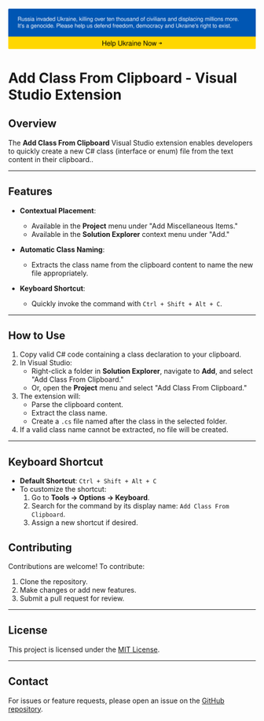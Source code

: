 [![Stand With Ukraine](https://raw.githubusercontent.com/vshymanskyy/StandWithUkraine/main/banner2-direct.svg)](https://stand-with-ukraine.pp.ua)

# Add Class From Clipboard - Visual Studio Extension

## Overview

The **Add Class From Clipboard** Visual Studio extension enables developers to quickly create a new C# class (interface or enum) file from the text content in their clipboard..

---

## Features

- **Contextual Placement**:
  - Available in the **Project** menu under "Add Miscellaneous Items."
  - Available in the **Solution Explorer** context menu under "Add."

- **Automatic Class Naming**:
  - Extracts the class name from the clipboard content to name the new file appropriately.

- **Keyboard Shortcut**:
  - Quickly invoke the command with `Ctrl + Shift + Alt + C`.

---

## How to Use

1. Copy valid C# code containing a class declaration to your clipboard.
2. In Visual Studio:
   - Right-click a folder in **Solution Explorer**, navigate to **Add**, and select "Add Class From Clipboard."
   - Or, open the **Project** menu and select "Add Class From Clipboard."
3. The extension will:
   - Parse the clipboard content.
   - Extract the class name.
   - Create a `.cs` file named after the class in the selected folder.
4. If a valid class name cannot be extracted, no file will be created.

---

## Keyboard Shortcut

- **Default Shortcut**: `Ctrl + Shift + Alt + C`
- To customize the shortcut:
  1. Go to **Tools -> Options -> Keyboard**.
  2. Search for the command by its display name: `Add Class From Clipboard`.
  3. Assign a new shortcut if desired.

## Contributing

Contributions are welcome! To contribute:
1. Clone the repository.
2. Make changes or add new features.
3. Submit a pull request for review.

---

## License

This project is licensed under the [MIT License](LICENSE).

---

## Contact

For issues or feature requests, please open an issue on the [GitHub repository](https://github.com/your-repo-link).
